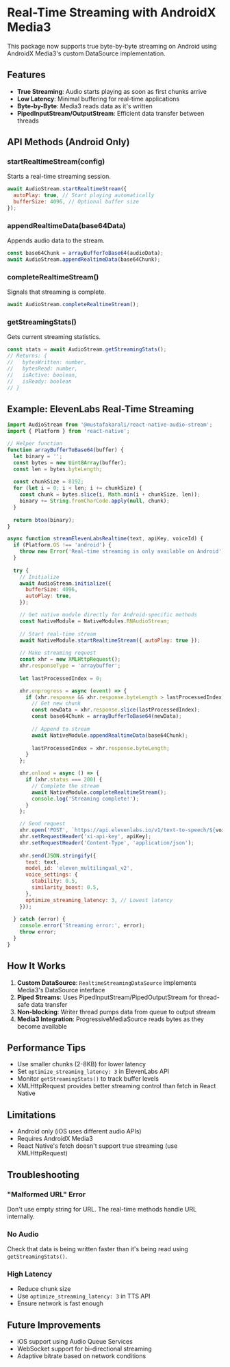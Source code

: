 # Real-Time Streaming with AndroidX Media3

This package now supports true byte-by-byte streaming on Android using AndroidX Media3's custom DataSource implementation.

## Features

- **True Streaming**: Audio starts playing as soon as first chunks arrive
- **Low Latency**: Minimal buffering for real-time applications
- **Byte-by-Byte**: Media3 reads data as it's written
- **PipedInputStream/OutputStream**: Efficient data transfer between threads

## API Methods (Android Only)

### startRealtimeStream(config)
Starts a real-time streaming session.

```javascript
await AudioStream.startRealtimeStream({
  autoPlay: true, // Start playing automatically
  bufferSize: 4096, // Optional buffer size
});
```

### appendRealtimeData(base64Data)
Appends audio data to the stream.

```javascript
const base64Chunk = arrayBufferToBase64(audioData);
await AudioStream.appendRealtimeData(base64Chunk);
```

### completeRealtimeStream()
Signals that streaming is complete.

```javascript
await AudioStream.completeRealtimeStream();
```

### getStreamingStats()
Gets current streaming statistics.

```javascript
const stats = await AudioStream.getStreamingStats();
// Returns: {
//   bytesWritten: number,
//   bytesRead: number,
//   isActive: boolean,
//   isReady: boolean
// }
```

## Example: ElevenLabs Real-Time Streaming

```javascript
import AudioStream from '@mustafakarali/react-native-audio-stream';
import { Platform } from 'react-native';

// Helper function
function arrayBufferToBase64(buffer) {
  let binary = '';
  const bytes = new Uint8Array(buffer);
  const len = bytes.byteLength;
  
  const chunkSize = 8192;
  for (let i = 0; i < len; i += chunkSize) {
    const chunk = bytes.slice(i, Math.min(i + chunkSize, len));
    binary += String.fromCharCode.apply(null, chunk);
  }
  
  return btoa(binary);
}

async function streamElevenLabsRealtime(text, apiKey, voiceId) {
  if (Platform.OS !== 'android') {
    throw new Error('Real-time streaming is only available on Android');
  }
  
  try {
    // Initialize
    await AudioStream.initialize({
      bufferSize: 4096,
      autoPlay: true,
    });

    // Get native module directly for Android-specific methods
    const NativeModule = NativeModules.RNAudioStream;
    
    // Start real-time stream
    await NativeModule.startRealtimeStream({ autoPlay: true });
    
    // Make streaming request
    const xhr = new XMLHttpRequest();
    xhr.responseType = 'arraybuffer';
    
    let lastProcessedIndex = 0;

    xhr.onprogress = async (event) => {
      if (xhr.response && xhr.response.byteLength > lastProcessedIndex) {
        // Get new chunk
        const newData = xhr.response.slice(lastProcessedIndex);
        const base64Chunk = arrayBufferToBase64(newData);
        
        // Append to stream
        await NativeModule.appendRealtimeData(base64Chunk);
        
        lastProcessedIndex = xhr.response.byteLength;
      }
    };

    xhr.onload = async () => {
      if (xhr.status === 200) {
        // Complete the stream
        await NativeModule.completeRealtimeStream();
        console.log('Streaming complete!');
      }
    };

    // Send request
    xhr.open('POST', `https://api.elevenlabs.io/v1/text-to-speech/${voiceId}/stream`);
    xhr.setRequestHeader('xi-api-key', apiKey);
    xhr.setRequestHeader('Content-Type', 'application/json');
    
    xhr.send(JSON.stringify({
      text: text,
      model_id: 'eleven_multilingual_v2',
      voice_settings: {
        stability: 0.5,
        similarity_boost: 0.5,
      },
      optimize_streaming_latency: 3, // Lowest latency
    }));
    
  } catch (error) {
    console.error('Streaming error:', error);
    throw error;
  }
}
```

## How It Works

1. **Custom DataSource**: `RealtimeStreamingDataSource` implements Media3's DataSource interface
2. **Piped Streams**: Uses PipedInputStream/PipedOutputStream for thread-safe data transfer
3. **Non-blocking**: Writer thread pumps data from queue to output stream
4. **Media3 Integration**: ProgressiveMediaSource reads bytes as they become available

## Performance Tips

- Use smaller chunks (2-8KB) for lower latency
- Set `optimize_streaming_latency: 3` in ElevenLabs API
- Monitor `getStreamingStats()` to track buffer levels
- XMLHttpRequest provides better streaming control than fetch in React Native

## Limitations

- Android only (iOS uses different audio APIs)
- Requires AndroidX Media3
- React Native's fetch doesn't support true streaming (use XMLHttpRequest)

## Troubleshooting

### "Malformed URL" Error
Don't use empty string for URL. The real-time methods handle URL internally.

### No Audio
Check that data is being written faster than it's being read using `getStreamingStats()`.

### High Latency
- Reduce chunk size
- Use `optimize_streaming_latency: 3` in TTS API
- Ensure network is fast enough

## Future Improvements

- iOS support using Audio Queue Services
- WebSocket support for bi-directional streaming
- Adaptive bitrate based on network conditions 